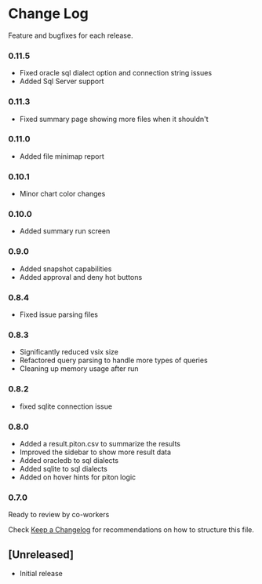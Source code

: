 # Change Log

Feature and bugfixes for each release.

### 0.11.5

* Fixed oracle sql dialect option and connection string issues
* Added Sql Server support

### 0.11.3

* Fixed summary page showing more files when it shouldn't

### 0.11.0

* Added file minimap report

### 0.10.1

* Minor chart color changes

### 0.10.0

* Added summary run screen

### 0.9.0

* Added snapshot capabilities
* Added approval and deny hot buttons

### 0.8.4

* Fixed issue parsing files

### 0.8.3

* Significantly reduced vsix size
* Refactored query parsing to handle more types of queries
* Cleaning up memory usage after run

### 0.8.2

* fixed sqlite connection issue

### 0.8.0

* Added a result.piton.csv to summarize the results
* Improved the sidebar to show more result data
* Added oracledb to sql dialects
* Added sqlite to sql dialects
* Added on hover hints for piton logic

### 0.7.0

Ready to review by co-workers

Check [Keep a Changelog](http://keepachangelog.com/) for recommendations on how to structure this file.

## [Unreleased]

- Initial release